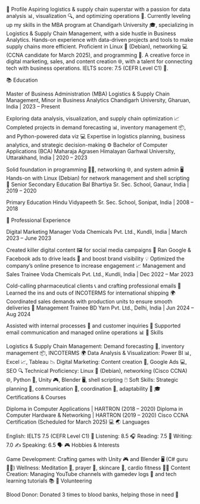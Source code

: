 🌟 Profile
Aspiring logistics & supply chain superstar with a passion for data analysis 📊, visualization 🔍, and optimizing operations 🚀. Currently leveling up my skills in the MBA program at Chandigarh University 🎓, specializing in Logistics & Supply Chain Management, with a side hustle in Business Analytics. Hands-on experience with data-driven projects and tools to make supply chains more efficient.
Proficient in Linux 🐧 (Debian), networking 💻 (CCNA candidate for March 2025), and programming 🤖. A creative force in digital marketing, sales, and content creation 🌐, with a talent for connecting tech with business operations. IELTS score: 7.5 (CEFR Level C1) 🎤.

📚 Education

Master of Business Administration (MBA)
Logistics & Supply Chain Management, Minor in Business Analytics
Chandigarh University, Gharuan, India | 2023 – Present

Exploring data analysis, visualization, and supply chain optimization 📈
Completed projects in demand forecasting 📊, inventory management 📦, and Python-powered data viz 💻
Expertise in logistics planning, business analytics, and strategic decision-making ⚙️
Bachelor of Computer Applications (BCA)
Maharaja Agrasen Himalayan Garhwal University, Uttarakhand, India | 2020 – 2023

Solid foundation in programming 👨‍💻, networking 🌐, and system admin 🖥️
Hands-on with Linux (Debian) for network management and shell scripting 🐚
Senior Secondary Education
Bal Bhartiya Sr. Sec. School, Ganaur, India | 2019 – 2020

Primary Education
Hindu Vidyapeeth Sr. Sec. School, Sonipat, India | 2008 – 2018

💼 Professional Experience

Digital Marketing Manager
Voda Chemicals Pvt. Ltd., Kundli, India | March 2023 – June 2023

Created killer digital content 🖼️ for social media campaigns 📱
Ran Google & Facebook ads to drive leads 🚀 and boost brand visibility 💡
Optimized the company’s online presence to increase engagement 📈
Management and Sales Trainee
Voda Chemicals Pvt. Ltd., Kundli, India | Dec 2022 – Mar 2023

Cold-calling pharmaceutical clients 📞 and crafting professional emails 📧
Learned the ins and outs of INCOTERMS for international shipping 🌍
Coordinated sales demands with production units to ensure smooth deliveries 🚚
Management Trainee
BD Yarn Pvt. Ltd., Delhi, India | Jun 2024 – Aug 2024

Assisted with internal processes 💼 and customer inquiries 📨
Supported email communication and managed online operations 📊
🔧 Skills

Logistics & Supply Chain Management: Demand forecasting 📅, inventory management 📦, INCOTERMS 🌍
Data Analysis & Visualization: Power BI 📊, Excel 📈, Tableau 📉
Digital Marketing: Content creation 🎥, Google Ads 💻, SEO 🔍
Technical Proficiency: Linux 🐧 (Debian), networking (Cisco CCNA) 🌐, Python 🐍, Unity 🎮, Blender 🖥️, shell scripting 🖱️
Soft Skills: Strategic planning 🧠, communication 📢, coordination 🔄, adaptability 🌟
🎓 Certifications & Courses

Diploma in Computer Applications | HARTRON (2018 – 2020)
Diploma in Computer Hardware & Networking | HARTRON (2019 – 2020)
Cisco CCNA Certification (Scheduled for March 2025) 💻
🌏 Languages

English: IELTS 7.5 (CEFR Level C1) 🎤
Listening: 8.5 🎧
Reading: 7.5 📖
Writing: 7.0 ✍️
Speaking: 6.5 🗣️
🎮 Hobbies & Interests

Game Development: Crafting games with Unity 🎮 and Blender 🖥️ (C# guru 🧑‍💻)
Wellness: Meditation 🧘, prayer 🙏, skincare 💆, cardio fitness 🏃‍♂️
Content Creation: Managing YouTube channels with gamedev logs 🎥 and tech learning tutorials 📚
💉 Volunteering

Blood Donor: Donated 3 times to blood banks, helping those in need 💖
